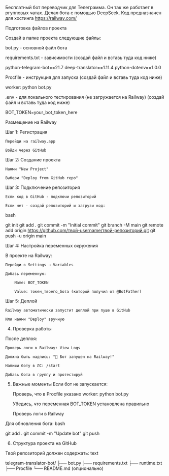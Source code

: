 Бесплатный бот переводчик для Телеграмма.
Он так же работает в ргупповых чатах.
Делал бота с помощью DeepSeek.
Код предназначен для хостинга https://railway.com/



Подготовка файлов проекта

Создай в папке проекта следующие файлы:

bot.py - основной файл бота

requirements.txt - зависимости (создай файл и вставь туда код ниже)

python-telegram-bot==21.7
deep-translator==1.11.4
python-dotenv==1.0.0

Procfile - инструкция для запуска (создай файл и вставь туда код ниже)

worker: python bot.py

.env - для локального тестирования (не загружается на Railway) (создай файл и вставь туда код ниже)

BOT_TOKEN=your_bot_token_here



Размещение на Railway



Шаг 1: Регистрация

    Перейди на railway.app

    Войди через GitHub

Шаг 2: Создание проекта

    Нажми "New Project"

    Выбери "Deploy from GitHub repo"

Шаг 3: Подключение репозитория

    Если код в GitHub - подключи репозиторий

    Если нет - создай репозиторий и загрузи код:

bash

git init
git add .
git commit -m "Initial commit"
git branch -M main
git remote add origin https://github.com/твой-username/твой-репозиторий.git
git push -u origin main

Шаг 4: Настройка переменных окружения

В проекте на Railway:

    Перейди в Settings → Variables

    Добавь переменную:

        Name: BOT_TOKEN

        Value: токен_твоего_бота (который получил от @BotFather)

Шаг 5: Деплой

    Railway автоматически запустит деплой при пуше в GitHub

    Или нажми "Deploy" вручную

4. Проверка работы

После деплоя:

    Проверь логи в Railway: View Logs

    Должна быть надпись: "🤖 Бот запущен на Railway!"

    Напиши боту в ЛС: /start

    Добавь бота в группу и протестируй

5. Важные моменты
Если бот не запускается:

    Проверь, что в Procfile указано worker: python bot.py

    Убедись, что переменная BOT_TOKEN установлена правильно

    Проверь логи в Railway

Для обновления бота:
bash

git add .
git commit -m "Update bot"
git push

6. Структура проекта на GitHub

Твой репозиторий должен содержать:
text

telegram-translator-bot/
├── bot.py
├── requirements.txt
├── runtime.txt
├── Procfile
└── README.md (опционально)
